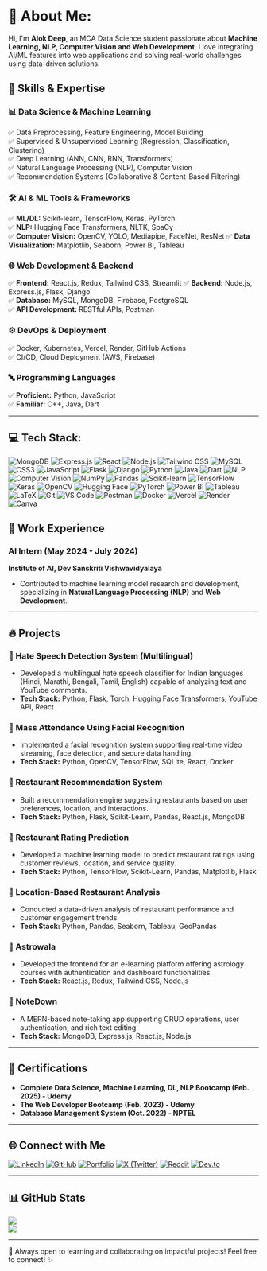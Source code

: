 # 💫 About Me:
Hi, I'm **Alok Deep**, an MCA Data Science student passionate about **Machine Learning, NLP, Computer Vision and Web Development**. I love integrating AI/ML features into web applications and solving real-world challenges using data-driven solutions.

## 🚀 Skills & Expertise  

### **📊 Data Science & Machine Learning**  
✅ Data Preprocessing, Feature Engineering, Model Building  
✅ Supervised & Unsupervised Learning (Regression, Classification, Clustering)  
✅ Deep Learning (ANN, CNN, RNN, Transformers)  
✅ Natural Language Processing (NLP), Computer Vision  
✅ Recommendation Systems (Collaborative & Content-Based Filtering)  

### **🛠️ AI & ML Tools & Frameworks**  
✅ **ML/DL:** Scikit-learn, TensorFlow, Keras, PyTorch  
✅ **NLP:** Hugging Face Transformers, NLTK, SpaCy  
✅ **Computer Vision:** OpenCV, YOLO, Mediapipe, FaceNet, ResNet
✅ **Data Visualization:** Matplotlib, Seaborn, Power BI, Tableau  

### **🌐 Web Development & Backend**  
✅ **Frontend:** React.js, Redux, Tailwind CSS, Streamlit
✅ **Backend:** Node.js, Express.js, Flask, Django   
✅ **Database:** MySQL, MongoDB, Firebase, PostgreSQL  
✅ **API Development:** RESTful APIs, Postman  

### **⚙️ DevOps & Deployment**  
✅ Docker, Kubernetes, Vercel, Render, GitHub Actions  
✅ CI/CD, Cloud Deployment (AWS, Firebase)  

### **🔤 Programming Languages**  
✅ **Proficient:** Python, JavaScript  
✅ **Familiar:** C++, Java, Dart  


---
## 💻 Tech Stack:
![MongoDB](https://img.shields.io/badge/MongoDB-%234ea94b.svg?style=for-the-badge&logo=mongodb&logoColor=white) 
![Express.js](https://img.shields.io/badge/Express.js-%23000000.svg?style=for-the-badge&logo=express&logoColor=white) 
![React](https://img.shields.io/badge/React-%2361DAFB.svg?style=for-the-badge&logo=react&logoColor=white) 
![Node.js](https://img.shields.io/badge/Node.js-%236DA55F.svg?style=for-the-badge&logo=node.js&logoColor=white) 
![Tailwind CSS](https://img.shields.io/badge/TailwindCSS-%2338B2AC.svg?style=for-the-badge&logo=tailwind-css&logoColor=white) 
![MySQL](https://img.shields.io/badge/MySQL-%234479A1.svg?style=for-the-badge&logo=mysql&logoColor=white) 
![CSS3](https://img.shields.io/badge/CSS3-%231572B6.svg?style=for-the-badge&logo=css3&logoColor=white) 
![JavaScript](https://img.shields.io/badge/JavaScript-%23F7DF1E.svg?style=for-the-badge&logo=javascript&logoColor=black) 
![Flask](https://img.shields.io/badge/Flask-%23000000.svg?style=for-the-badge&logo=flask&logoColor=white) 
![Django](https://img.shields.io/badge/Django-%23092E20.svg?style=for-the-badge&logo=django&logoColor=white) 
![Python](https://img.shields.io/badge/Python-%233776AB.svg?style=for-the-badge&logo=python&logoColor=white) 
![Java](https://img.shields.io/badge/Java-%23ED8B00.svg?style=for-the-badge&logo=openjdk&logoColor=white) 
![Dart](https://img.shields.io/badge/Dart-%230175C2.svg?style=for-the-badge&logo=dart&logoColor=white) 
![NLP](https://img.shields.io/badge/NLP-%23FF6F00.svg?style=for-the-badge&logo=nlp&logoColor=white) 
![Computer Vision](https://img.shields.io/badge/Computer%20Vision-%234285F4.svg?style=for-the-badge&logo=opencv&logoColor=white) 
![NumPy](https://img.shields.io/badge/NumPy-%23013243.svg?style=for-the-badge&logo=numpy&logoColor=white) 
![Pandas](https://img.shields.io/badge/Pandas-%23150458.svg?style=for-the-badge&logo=pandas&logoColor=white) 
![Scikit-learn](https://img.shields.io/badge/Scikit--learn-%23F7931E.svg?style=for-the-badge&logo=scikit-learn&logoColor=white) 
![TensorFlow](https://img.shields.io/badge/TensorFlow-%23FF6F00.svg?style=for-the-badge&logo=tensorflow&logoColor=white) 
![Keras](https://img.shields.io/badge/Keras-%23D00000.svg?style=for-the-badge&logo=keras&logoColor=white) 
![OpenCV](https://img.shields.io/badge/OpenCV-%235C3EE8.svg?style=for-the-badge&logo=opencv&logoColor=white) 
![Hugging Face](https://img.shields.io/badge/Hugging%20Face-%23FFAE33.svg?style=for-the-badge&logo=huggingface&logoColor=white) 
![PyTorch](https://img.shields.io/badge/PyTorch-%23EE4C2C.svg?style=for-the-badge&logo=pytorch&logoColor=white) 
![Power BI](https://img.shields.io/badge/Power%20BI-%23F2C811.svg?style=for-the-badge&logo=powerbi&logoColor=black) 
![Tableau](https://img.shields.io/badge/Tableau-%23E97627.svg?style=for-the-badge&logo=tableau&logoColor=white) 
![LaTeX](https://img.shields.io/badge/LaTeX-%23008080.svg?style=for-the-badge&logo=latex&logoColor=white) 
![Git](https://img.shields.io/badge/Git-%23F05033.svg?style=for-the-badge&logo=git&logoColor=white) 
![VS Code](https://img.shields.io/badge/VS%20Code-%23007ACC.svg?style=for-the-badge&logo=visual-studio-code&logoColor=white) 
![Postman](https://img.shields.io/badge/Postman-%23FF6C37.svg?style=for-the-badge&logo=postman&logoColor=white) 
![Docker](https://img.shields.io/badge/Docker-%230db7ed.svg?style=for-the-badge&logo=docker&logoColor=white) 
![Vercel](https://img.shields.io/badge/Vercel-%23000000.svg?style=for-the-badge&logo=vercel&logoColor=white) 
![Render](https://img.shields.io/badge/Render-%2346E3B7.svg?style=for-the-badge&logo=render&logoColor=white) 
![Canva](https://img.shields.io/badge/Canva-%2300C4CC.svg?style=for-the-badge&logo=canva&logoColor=white) 


## 🏢 Work Experience

### **AI Intern (May 2024 - July 2024)**  
**Institute of AI, Dev Sanskriti Vishwavidyalaya**  
- Contributed to machine learning model research and development, specializing in **Natural Language Processing (NLP)** and **Web Development**.

---

## 🔥 Projects

### **📌 Hate Speech Detection System (Multilingual)**  
- Developed a multilingual hate speech classifier for Indian languages (Hindi, Marathi, Bengali, Tamil, English) capable of analyzing text and YouTube comments.  
- **Tech Stack:** Python, Flask, Torch, Hugging Face Transformers, YouTube API, React  

### **📌 Mass Attendance Using Facial Recognition**  
- Implemented a facial recognition system supporting real-time video streaming, face detection, and secure data handling.  
- **Tech Stack:** Python, OpenCV, TensorFlow, SQLite, React, Docker  

### **📌 Restaurant Recommendation System**  
- Built a recommendation engine suggesting restaurants based on user preferences, location, and interactions.  
- **Tech Stack:** Python, Flask, Scikit-Learn, Pandas, React.js, MongoDB  

### **📌 Restaurant Rating Prediction**  
- Developed a machine learning model to predict restaurant ratings using customer reviews, location, and service quality.  
- **Tech Stack:** Python, TensorFlow, Scikit-Learn, Pandas, Matplotlib, Flask  

### **📌 Location-Based Restaurant Analysis**  
- Conducted a data-driven analysis of restaurant performance and customer engagement trends.  
- **Tech Stack:** Python, Pandas, Seaborn, Tableau, GeoPandas  

### **📌 Astrowala**  
- Developed the frontend for an e-learning platform offering astrology courses with authentication and dashboard functionalities.  
- **Tech Stack:** React.js, Redux, Tailwind CSS, Node.js  

### **📌 NoteDown**  
- A MERN-based note-taking app supporting CRUD operations, user authentication, and rich text editing.  
- **Tech Stack:** MongoDB, Express.js, React.js, Node.js  

---

## 📜 Certifications
- **Complete Data Science, Machine Learning, DL, NLP Bootcamp (Feb. 2025) - Udemy**  
- **The Web Developer Bootcamp (Feb. 2023) - Udemy**  
- **Database Management System (Oct. 2022) - NPTEL**  

---

## 🌐 Connect with Me

[![LinkedIn](https://img.shields.io/badge/LinkedIn-%230077B5.svg?logo=linkedin&logoColor=white)](https://linkedin.com/in/ai-with-alok-deep)  [![GitHub](https://img.shields.io/badge/GitHub-%23121011.svg?logo=github&logoColor=white)](https://github.com/AlokTheDataGuy)  [![Portfolio](https://img.shields.io/badge/Portfolio-%23121011.svg?logo=netlify&logoColor=white)](https://lazylad99.netlify.app/)  [![X (Twitter)](https://img.shields.io/badge/X-%23121011.svg?logo=twitter&logoColor=white)](https://twitter.com/lazy_lad99)  [![Reddit](https://img.shields.io/badge/Reddit-%23FF4500.svg?logo=reddit&logoColor=white)](https://www.reddit.com/user/Big_Forever7919)  [![Dev.to](https://img.shields.io/badge/Dev.to-%23000000.svg?logo=dev.to&logoColor=white)](https://dev.to/thedataguy)  


---

## 📊 GitHub Stats
![](https://github-readme-stats.vercel.app/api?username=AlokTheDataGuy&show_icons=true&theme=radical)  
![](https://github-readme-streak-stats.herokuapp.com/?user=AlokTheDataGuy&theme=radical)  

---

🚀 Always open to learning and collaborating on impactful projects! Feel free to connect! ✨

